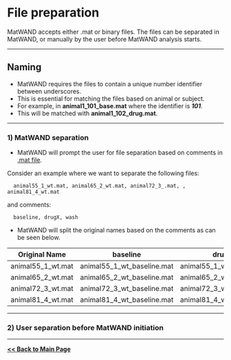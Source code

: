 # File preparation
MatWAND accepts either .mat or binary files. The files can be separated in MatWAND, or manually by the user before MatWAND analysis starts.

---

## Naming
- MatWAND requires the files to contain a unique number identifier between underscores.
- This is essential for matching the files based on animal or subject. 
- For example, in **animal1\_101_base.mat** where the identifier is ***101***.
- This will be matched with  **animal1\_102_drug.mat**.

---

### 1) MatWAND separation
- MatWAND will prompt the user for file separation based on comments in [.mat file](/Docs/Inputs.md).

Consider an example where we want to separate the following files: 

      animal55_1_wt.mat, animal65_2_wt.mat, animal72_3_.mat, , animal81_4_wt.mat
      
and comments:
      
      baseline, drugX, wash
      
- MatWAND will split the original names based on the comments as can be seen below. 

| Original Name | baseline | drugX | wash |
| ------------- | -------- | ----- | ---- |
| animal55_1_wt.mat | animal55_1_wt_baseline.mat | animal55_1_wt_drugX.mat | animal55_1_wt_wash.mat |
| animal65_2_wt.mat | animal65_2_wt_baseline.mat | animal65_2_wt_drugX.mat | animal65_2_wt_wash.mat |
| animal72_3_wt.mat | animal72_3_wt_baseline.mat | animal72_3_wt_drugX.mat | animal72_3_wt_wash.mat |
| animal81_4_wt.mat | animal81_4_wt_baseline.mat | animal81_4_wt_drugX.mat | animal81_4_wt_wash.mat |
       
---

### 2) User separation before MatWAND initiation



---

**[<< Back to Main Page](/README.md)**
